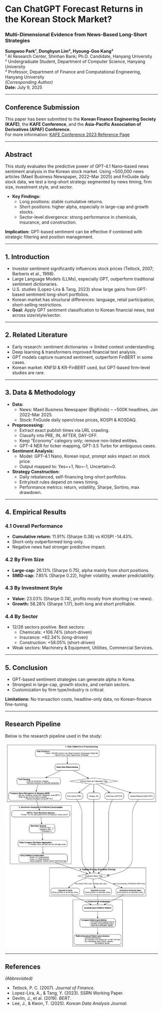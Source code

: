 # Can ChatGPT Forecast Returns in the Korean Stock Market?

### Multi-Dimensional Evidence from News-Based Long-Short Strategies

**Sungwoo Park¹, Donghyun Lim², Hyoung-Goo Kang³**  
¹ AI Research Center, Shinhan Bank; Ph.D. Candidate, Hanyang University  
² Undergraduate Student, Department of Computer Science, Hanyang University  
³ Professor, Department of Finance and Computational Engineering, Hanyang University  
_(Corresponding Author)_  
**Date:** July 9, 2025

---

## Conference Submission

This paper has been submitted to the **Korean Finance Engineering Society (KAFE)**, the **KAFE Conference**, and the **Asia-Pacific Association of Derivatives (APAF) Conference**.  
For more information: [KAFE Conference 2023 Reference Page](https://www.kafe2023.org/bbs/reference/254)

---

## Abstract

This study evaluates the predictive power of GPT-4.1 Nano–based news sentiment analysis in the Korean stock market. Using ~500,000 news articles (Maeil Business Newspaper, 2022–Mar 2025) and FnGuide daily stock data, we test a long-short strategy segmented by news timing, firm size, investment style, and sector.

- **Key Findings:**
  - Long positions: stable cumulative returns.
  - Short positions: higher alpha, especially in large-cap and growth stocks.
  - Sector-level divergence: strong performance in chemicals, insurance, and construction.

**Implication:** GPT-based sentiment can be effective if combined with strategic filtering and position management.

---

## 1. Introduction

- Investor sentiment significantly influences stock prices (Tetlock, 2007; Barberis et al., 1998).
- Large Language Models (LLMs), especially GPT, outperform traditional sentiment dictionaries.
- U.S. studies (Lopez-Lira & Tang, 2023) show large gains from GPT-based sentiment long-short portfolios.
- Korean market has structural differences: language, retail participation, short-selling restrictions.
- **Goal:** Apply GPT sentiment classification to Korean financial news, test across size/style/sector.

---

## 2. Related Literature

- Early research: sentiment dictionaries → limited context understanding.
- Deep learning & transformers improved financial text analysis.
- GPT models capture nuanced sentiment, outperform FinBERT in some cases.
- Korean market: KNFSI & KR-FinBERT used, but GPT-based firm-level studies are rare.

---

## 3. Data & Methodology

- **Data:**
  - News: Maeil Business Newspaper (BigKinds) – ~500K headlines, Jan 2022–Mar 2025.
  - Stock: FnGuide daily open/close prices, KOSPI & KOSDAQ.
- **Preprocessing:**
  - Extract exact publish times via URL crawling.
  - Classify into PRE, IN, AFTER, DAY-OFF.
  - Keep “Economy” category only; remove non-listed entities.
  - GPT-4 NER for ticker mapping, GPT-3.5 Turbo for ambiguous cases.
- **Sentiment Analysis:**
  - Model: GPT-4.1 Nano, Korean input, prompt asks impact on stock price.
  - Output mapped to: Yes=+1, No=-1, Uncertain=0.
- **Strategy Construction:**
  - Daily rebalanced, self-financing long-short portfolios.
  - Entry/exit rules depend on news timing.
  - Performance metrics: return, volatility, Sharpe, Sortino, max drawdown.

---

## 4. Empirical Results

### 4.1 Overall Performance

- **Cumulative return:** 11.91% (Sharpe 0.38) vs KOSPI -14.43%.
- Short-only outperformed long-only.
- Negative news had stronger predictive impact.

### 4.2 By Firm Size

- **Large-cap:** 26.13% (Sharpe 0.75), alpha mainly from short positions.
- **SMID-cap:** 7.85% (Sharpe 0.22), higher volatility, weaker predictability.

### 4.3 By Investment Style

- **Value:** 23.03% (Sharpe 0.74), profits mostly from shorting (-ve news).
- **Growth:** 58.28% (Sharpe 1.17), both long and short profitable.

### 4.4 By Sector

- 12/26 sectors positive. Best sectors:
  - Chemicals: +106.74% (short-driven)
  - Insurance: +62.34% (long-driven)
  - Construction: +58.05% (short-driven)
- Weak sectors: Machinery & Equipment, Utilities, Commercial Services.

---

## 5. Conclusion

- GPT-based sentiment strategies can generate alpha in Korea.
- Strongest in large-cap, growth stocks, and certain sectors.
- Customization by firm type/industry is critical.

**Limitations:** No transaction costs, headline-only data, no Korean-finance fine-tuning.

---

## Research Pipeline

Below is the research pipeline used in the study:

![Pipeline](pipeline.png)

---

## References

_(Abbreviated)_

- Tetlock, P. C. (2007). _Journal of Finance_.
- Lopez-Lira, A., & Tang, Y. (2023). SSRN Working Paper.
- Devlin, J., et al. (2019). _BERT_.
- Lee, J., & Kwon, T. (2025). _Korean Data Analysis Journal_.
